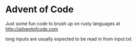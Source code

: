 # Advent of Code
Just some fun code to brush up on rusty languages at http://adventofcode.com

long inputs are usually expected to be read in from input.txt
